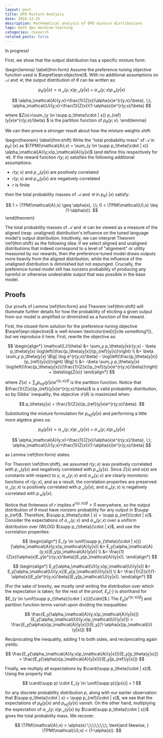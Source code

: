 ```yaml
---
layout: post
title: DPO Mixture Analysis
date: 2024-12-25
description: Mathematical analysis of DPO mixture distributions
tags: math dpo machine-learning
categories: research
related_posts: false
---
```


In progress!

First, we show that the output distribution has a specific mixture form:

\begin{lemma}
\label{thm:form}
Assume the preference-tuning objective function used is $\eqref{eqn:objective}$. With no additional assumptions on $\mathcal{A}$ and $\mathcal{U}$, the output distribution of $\theta$ can be written as:

$$
p_\theta(y|x)=\alpha_\mathcal{A}(y;x)p_\mathcal{A}(y|x)+\alpha_\mathcal{U}(y;x)p_\mathcal{U}(y|x)
$$

$$
\alpha_\mathcal{A}(y;x)=\frac{1}{Z(x)}\alpha(x)e^{r(y;x)/\beta}, \;\; \alpha_\mathcal{U}(y;x)=\frac{1}{Z(x)}(1-\alpha(x))e^{r(y;x)/\beta}
$$

where $Z(x)=\sum_{y \in \supp p_\theta(\cdot | x)} p_{ref}(y|x)e^{r(y;x)/\beta} $ is the partition function of $p_\theta(y;x)$.
\end{lemma}

We can then prove a stronger result about how the mixture weights shift:

\begin{theorem}
\label{thm:shift}
Write the "total probability mass" of $\mathcal{A}$ in $p_\theta(\cdot | x)$ as $\TPM(\mathcal{A};x) = \sum_{y \in \supp p_\theta(\cdot | x)} \alpha_\mathcal{A}(y;x)p_\mathcal{A}(y|x)$ (and define this respectively for $\mathcal{U}$). If the reward function $r(y;x)$ satisfies the following additional assumptions:

- $r(y;x)$ and $p_\mathcal{A}(y|x)$ are positively correlated
- $r(y;x)$ and $p_\mathcal{U}(y|x)$ are negatively correlated  
- $r$ is finite

then the total probability masses of $\mathcal{A}$ and $\mathcal{U}$ in $p_\theta(\cdot | x)$ satisfy:

$$
1 > \TPM(\mathcal{A};x) \geq \alpha(x), \;\; 0 < \TPM(\mathcal{U};x) \leq (1-\alpha(x)).
$$
\end{theorem}

The total probability masses of $\mathcal{A}$ and $\mathcal{U}$ can be viewed as a measure of the aligned (resp. unaligned) distribution's influence on the tuned language model's output distribution. Intuitively, we can interpret Theorem \ref{thm:shift} as the following idea: if we select aligned and unaligned distributions that indeed correspond to a level of "alignment" or utility measured by our rewards, then the preference-tuned model draws outputs more heavily from the aligned distribution, while the influence of the unaligned distribution is diminished but not expunged. Crucially, the preference-tuned model still has nonzero probability of producing any harmful or otherwise undesirable output that was possible in the base model.

## Proofs

Our proofs of Lemma \ref{thm:form} and Theorem \ref{thm:shift} will illuminate further details for how the probability of eliciting a given output from our model is amplified or diminished as a function of the reward.

First, the closed-form solution for the preference-tuning objective $\eqref{eqn:objective}$ is well-known \textcolor{red}{[cite something?]}, but we reproduce it here. First, rewrite the objective as:

$$
\begin{align*}
\mathcal{L}(\theta) &= \sum_y p_\theta(y|x)r(y;x) - \beta p_\theta(y|x) \log\left(\frac{p_\theta(y|x)}{p_{ref}(y|x)}\right) \\
&= \beta \sum_y p_\theta(y|x) \Big[ \log e^{r(y;x)/\beta} - \log\left(\frac{p_\theta(y|x)}{p_{ref}(y|x)}\right) \Big] \\
&= -\beta \sum_y p_\theta(y|x) \log\left(\frac{p_\theta(y|x)}{\frac{1}{Z(x)}p_{ref}(y|x)e^{r(y;x)/\beta}}\right) + \beta\log{Z(x)}
\end{align*}
$$

where $Z(x) = \sum_y p_{ref}(y|x)e^{r(y;x)/\beta}$ is the partition function. Notice that $\frac{1}{Z(x)}p_{ref}(y|x)e^{r(y;x)/\beta}$ is a valid probability distribution, so by Gibbs' inequality, the objective $\mathcal{L}(\theta)$ is maximized when:

$$
p_\theta(y|x) = \frac{1}{Z(x)}p_{ref}(y|x)e^{r(y;x)/\beta}.
$$

Substituting the mixture formulation for $p_{ref}(y|x)$ and performing a little more algebra gives us:

$$
p_\theta(y|x)=\alpha_\mathcal{A}(y;x)p_\mathcal{A}(y|x)+\alpha_\mathcal{U}(y;x)p_\mathcal{U}(y|x)
$$

$$
\alpha_\mathcal{A}(y;x)=\frac{1}{Z(x)}\alpha(x)e^{r(y;x)/\beta}, \;\; \alpha_\mathcal{U}(y;x)=\frac{1}{Z(x)}(1-\alpha(x))e^{r(y;x)/\beta}
$$

as Lemma \ref{thm:form} states.

For Theorem \ref{thm:shift}, we assumed $r(y;x)$ was positively correlated with $p_\mathcal{A}(y|x)$ and negatively correlated with $p_\mathcal{U}(y|x)$. Since $Z(x)$ and $\alpha(x)$ are constants with respect to $y$, $\alpha_\mathcal{A}(y;x)$ and $\alpha_\mathcal{U}(y;x)$ are clearly monotonic functions of $r(y;x)$, and as a result, the correlation properties are preserved: $\alpha_\mathcal{A}(y;x)$ is positively correlated with $p_\mathcal{A}(y|x)$, and $\alpha_\mathcal{U}(y;x)$ is negatively correlated with $p_\mathcal{U}(y|x)$.

Notice that finiteness of $r$ implies $e^{r(y;x)/\beta} > 0$ everywhere, so the output distribution of $\theta$ must have nonzero probability for any output in $\supp p_{ref}$. Therefore, $\supp p_\theta(\cdot | x) = \supp p_{ref}(\cdot | x)$. Consider the expectations of $\alpha_\mathcal{A}(y;x)$ and $\alpha_\mathcal{U}(y;x)$ over a uniform distribution over (WLOG) $\supp p_{\theta}(\cdot | x)$, and use the correlation properties:

$$
\begin{align*}
E_{y \in \unif(\supp p_{\theta}(\cdot | x))}[\alpha_\mathcal{A}(y;x)p_\mathcal{A}(y|x)] &> E_y[\alpha_\mathcal{A}(y;x)]E_y[p_\mathcal{A}(y|x)] \\
&= \frac{1}{Z(x)}\alpha(x)E_y[e^{r(y;x)/\beta}]E_y[p_\mathcal{A}(y|x)].
\end{align*}
$$

$$
\begin{align*}
E_y[\alpha_\mathcal{U}(y;x)p_\mathcal{U}(y|x)] &< E_y[\alpha_\mathcal{U}(y;x)]E_y[p_\mathcal{U}(y|x)] \\
&= \frac{1}{Z(x)}(1-\alpha(x))E_y[e^{r(y;x)/\beta}]E_y[p_\mathcal{U}(y|x)].
\end{align*}
$$

(For the sake of brevity, we mostly omit writing the distribution over which the expectation is taken; for the rest of the proof, $E_y[\cdot]$ is shorthand for $E_{y \in \unif(\supp p_{\theta}(\cdot | x))}[\cdot]$.) The $E_y[e^{r(y;x)/\beta}]$ and partition function terms vanish upon dividing the inequalities:

$$
\frac{E_y[\alpha_\mathcal{A}(y;x)p_\mathcal{A}(y|x)]}{E_y[\alpha_\mathcal{U}(y;x)p_\mathcal{U}(y|x)]} > \frac{E_y[\alpha(x)p_\mathcal{A}(y|x)]}{E_y[(1-\alpha(x))p_\mathcal{U}(y|x)]}
$$

Reciprocating the inequality, adding 1 to both sides, and reciprocating again yields:

$$
\frac{E_y[\alpha_\mathcal{A}(y;x)p_\mathcal{A}(y|x)]}{E_y[p_\theta(y|x)]} > \frac{E_y[\alpha(x)p_\mathcal{A}(y|x)]}{E_y[p_{ref}(y|x)]}
$$

Finally, we multiply all expectations by $\card(\supp p_\theta(\cdot | x))$. Using the property that

$$
\card(\supp p) \cdot E_{y \in \unif(\supp p)}[p(x)] = 1
$$

for any discrete probability distribution $p$, along with our earlier observation that $\supp p_\theta(\cdot | x) = \supp p_{ref}(\cdot | x)$, we see that the expectations of $p_\theta(y|x)$ and $p_{ref}(y|x)$ vanish. On the other hand, multiplying the expectation of $\alpha_\mathcal{A}(y;x)p_\mathcal{A}(y|x)$ by $\card(\supp p_\theta(\cdot | x))$ gives the total probability mass. We recover:

$$
\TPM(\mathcal{A};x) > \alpha(x) \;\;\;\;\;\;\;\; \text{and likewise, } \TPM(\mathcal{U};x) < (1-\alpha(x)).
$$